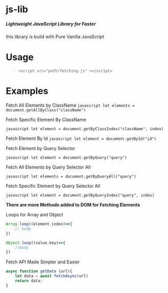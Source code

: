 # js-lib
##### Lightweight JavaScript Library for Faster 

this library is build with Pure Vanilla JavaScript

# Usage

> ``` <script src="path/fetching.js" ></script> ```

# Examples
Fetch All Elements by ClassName
```javascript let elements = document.getAllByClass("className") ```

Fetch Specific Element By ClassName

```javascript let element = document.getByClassIndex("className", index) ```

Fetch Element By Id
```javascript let element = document.getById("id") ```

Fetch Element by Query Selector

```javascript let element = document.getByQuery("query") ```

Fetch All Elements by Query Selector All

```javascript let elements = document.getByQueryAll("query") ```

Fetch Specific Element by Query Selector All

```javascript let element = document.getByQueryIndex("query", index) ```

**There are more Methods added to DOM for Fetching Elements**

Loops for Array and Object 

``` javascript
Array.loop((element,index)=>{
    // body
})
```

``` javascript
Object.loop((value,key)=>{
    //body
})
```

Fetch API Made Simpler and Easier

``` javascript
async function getData (url){ 
    let data = await fetchAsync(url) 
    return data;
} 
```
